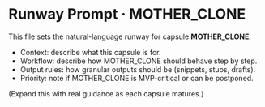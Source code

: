 # Runway Prompt · MOTHER_CLONE

This file sets the natural-language runway for capsule **MOTHER_CLONE**.

- Context: describe what this capsule is for.
- Workflow: describe how MOTHER_CLONE should behave step by step.
- Output rules: how granular outputs should be (snippets, stubs, drafts).
- Priority: note if MOTHER_CLONE is MVP-critical or can be postponed.

(Expand this with real guidance as each capsule matures.)
